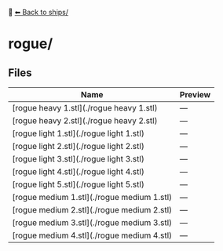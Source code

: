 📁 [⬅ Back to ships/](../README.md)

# rogue/

## Files

| Name | Preview |
|------|---------|
| [rogue heavy 1.stl](./rogue heavy 1.stl) | — |
| [rogue heavy 2.stl](./rogue heavy 2.stl) | — |
| [rogue light 1.stl](./rogue light 1.stl) | — |
| [rogue light 2.stl](./rogue light 2.stl) | — |
| [rogue light 3.stl](./rogue light 3.stl) | — |
| [rogue light 4.stl](./rogue light 4.stl) | — |
| [rogue light 5.stl](./rogue light 5.stl) | — |
| [rogue medium 1.stl](./rogue medium 1.stl) | — |
| [rogue medium 2.stl](./rogue medium 2.stl) | — |
| [rogue medium 3.stl](./rogue medium 3.stl) | — |
| [rogue medium 4.stl](./rogue medium 4.stl) | — |